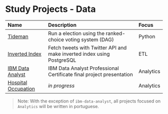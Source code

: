 # Study Projects - Data

| Name | Description | Focus |
| :--- | :---------- | :---- |
| [Tideman](tideman) | Run a election using the ranked-choice voting system (DAG) | Python |
| [Inverted Index](tweet-inverted-index) | Fetch tweets with Twitter API and make inverted index using PostgreSQL | ETL |
| [IBM Data Analyst](ibm-data-analyst) | IBM Data Analyst Professional Certificate final project presentation | Analytics |
| [Hospital Occupation](covid-hospital/analysis.ipynb) | *in progress* | Analytics |


> Note: With the exception of `ibm-data-analyst`, all projects focused on `Analytics` will be written in portuguese.